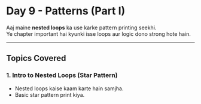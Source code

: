# Day 9 - Patterns (Part I)

Aaj maine **nested loops** ka use karke pattern printing seekhi.  
Ye chapter important hai kyunki isse loops aur logic dono strong hote hain.

---

## Topics Covered

### 1. Intro to Nested Loops (Star Pattern)
- Nested loops kaise kaam karte hain samjha.
- Basic star pattern print kiya.

